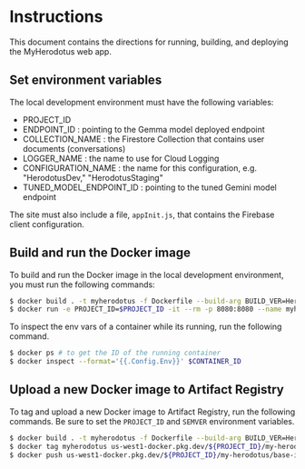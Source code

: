 # Instructions

This document contains the directions for running, building, and deploying the
MyHerodotus web app.

## Set environment variables

The local development environment must have the following variables:

+ PROJECT_ID
+ ENDPOINT_ID : pointing to the Gemma model deployed endpoint
+ COLLECTION_NAME : the Firestore Collection that contains user documents (conversations)
+ LOGGER_NAME : the name to use for Cloud Logging
+ CONFIGURATION_NAME : the name for this configuration, e.g. "HerodotusDev," "HerodotusStaging"
+ TUNED_MODEL_ENDPOINT_ID : pointing to the tuned Gemini model endpoint

The site must also include a file, `appInit.js`, that contains the Firebase client
configuration.

## Build and run the Docker image

To build and run the Docker image in the local development environment, you must 
run the following commands:

```sh
$ docker build . -t myherodotus -f Dockerfile --build-arg BUILD_VER=HerodotusStaging 
$ docker run -e PROJECT_ID=$PROJECT_ID -it --rm -p 8080:8080 --name myherodotus-running myherodotus 
```

To inspect the env vars of a container while its running, run the following command.

```sh
$ docker ps # to get the ID of the running container
$ docker inspect --format='{{.Config.Env}}' $CONTAINER_ID
```

## Upload a new Docker image to Artifact Registry

To tag and upload a new Docker image to Artifact Registry, run the
following commands. Be sure to set the `PROJECT_ID` and `SEMVER` environment
variables.

```sh
$ docker build . -t myherodotus -f Dockerfile --build-arg BUILD_VER=Herodotus
$ docker tag myherodotus us-west1-docker.pkg.dev/${PROJECT_ID}/my-herodotus/base-image:${SEMVER}
$ docker push us-west1-docker.pkg.dev/${PROJECT_ID}/my-herodotus/base-image:${SEMVER}
```
